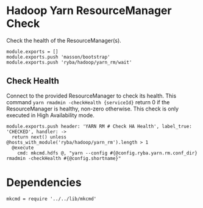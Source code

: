 
# Hadoop Yarn ResourceManager Check

Check the health of the ResourceManager(s).

    module.exports = []
    module.exports.push 'masson/bootstrap'
    module.exports.push 'ryba/hadoop/yarn_rm/wait'

## Check Health

Connect to the provided ResourceManager to check its health. This command
`yarn rmadmin -checkHealth {serviceId}` return 0 if the ResourceManager is
healthy, non-zero otherwise. This check is only executed in High Availability
mode.

    module.exports.push header: 'YARN RM # Check HA Health', label_true: 'CHECKED', handler: ->
      return next() unless @hosts_with_module('ryba/hadoop/yarn_rm').length > 1
      @execute
        cmd: mkcmd.hdfs @, "yarn --config #{@config.ryba.yarn.rm.conf_dir} rmadmin -checkHealth #{@config.shortname}"

# Dependencies

    mkcmd = require '../../lib/mkcmd'

    
